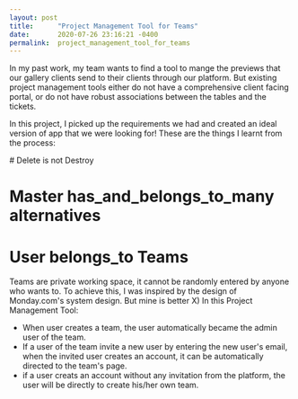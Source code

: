 ```yaml
---
layout: post
title:      "Project Management Tool for Teams"
date:       2020-07-26 23:16:21 -0400
permalink:  project_management_tool_for_teams
---
```



In my past work, my team wants to find a tool to mange the previews that our gallery clients send to their clients through our platform. But existing project management tools either do not have a comprehensive client facing portal, or do not have robust associations between the tables and the tickets.

In this project, I picked up the requirements we had and created an ideal version of app that we were looking for! These are the things I learnt from the process:

<not done writing yet>
# Delete is not Destroy

# Master has_and_belongs_to_many alternatives

# User belongs_to Teams
Teams are private working space, it cannot be randomly entered by anyone who wants to. To achieve this, I was inspired by the design of Monday.com's system design. But mine is better X)
In this Project Management Tool:
* When user creates a team, the user automatically became the admin user of the team.
* If a user of the team invite a new user by entering the new user's email, when the invited user creates an account, it can be automatically directed to the team's page.
* if a user creats an account without any invitation from the platform, the user will be directly to create his/her own team.


